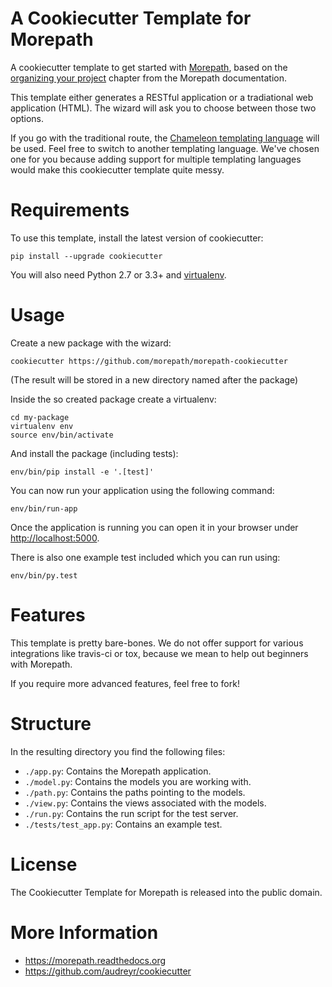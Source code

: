 # A Cookiecutter Template for Morepath

A cookiecutter template to get started with [Morepath](https://morepath.readthedocs.org),
based on the [organizing your project](http://morepath.readthedocs.org/en/latest/organizing_your_project.html)
chapter from the Morepath documentation.

This template either generates a RESTful application or a tradiational web
application (HTML). The wizard will ask you to choose between those two
options.

If you go with the traditional route, the [Chameleon templating language](https://chameleon.readthedocs.org/en/latest/)
will be used. Feel free to switch to another templating language. We've chosen
one for you because adding support for multiple templating languages would make
this cookiecutter template quite messy.

# Requirements

To use this template, install the latest version of cookiecutter:

    pip install --upgrade cookiecutter

You will also need Python 2.7 or 3.3+ and [virtualenv](http://docs.python-guide.org/en/latest/dev/virtualenvs/).

# Usage

Create a new package with the wizard:

    cookiecutter https://github.com/morepath/morepath-cookiecutter

(The result will be stored in a new directory named after the package)

Inside the so created package create a virtualenv:

    cd my-package
    virtualenv env
    source env/bin/activate

And install the package (including tests):

    env/bin/pip install -e '.[test]'

You can now run your application using the following command:

    env/bin/run-app

Once the application is running you can open it in your browser under
[http://localhost:5000](http://localhost:5000).

There is also one example test included which you can run using:

    env/bin/py.test

# Features

This template is pretty bare-bones. We do not offer support for various
integrations like travis-ci or tox, because we mean to help out beginners
with Morepath.

If you require more advanced features, feel free to fork!

# Structure

In the resulting directory you find the following files:

* `./app.py`: Contains the Morepath application.
* `./model.py`: Contains the models you are working with.
* `./path.py`: Contains the paths pointing to the models.
* `./view.py`: Contains the views associated with the models.
* `./run.py`: Contains the run script for the test server.
* `./tests/test_app.py`: Contains an example test.

# License

The Cookiecutter Template for Morepath is released into the public domain.

# More Information

* https://morepath.readthedocs.org
* https://github.com/audreyr/cookiecutter
